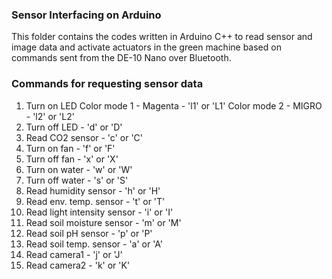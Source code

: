### Sensor Interfacing on Arduino

This folder contains the codes written in Arduino C++ to read sensor and image data and activate actuators in the green machine based on commands sent from the DE-10 Nano over Bluetooth.<br>

### Commands for requesting sensor data

1.  Turn on LED
        Color mode 1 -  Magenta -   'l1' or 'L1'
        Color mode 2 - MIGRO -      'l2' or 'L2'
2.  Turn off LED -                  'd' or 'D'
3.  Read CO2 sensor -               'c' or 'C'
4.  Turn on fan -                   'f' or 'F'
5.  Turn off fan -                  'x' or 'X'
6.  Turn on water -                 'w' or 'W'
7.  Turn off water -                's' or 'S'
8.  Read humidity sensor -          'h' or 'H'
9.  Read env. temp. sensor -        't' or 'T'
10. Read light intensity sensor -   'i' or 'I'
11. Read soil moisture sensor -     'm' or 'M'
12. Read soil pH sensor -           'p' or 'P'
13. Read soil temp. sensor -        'a' or 'A'
14. Read camera1 -                  'j' or 'J'
15. Read camera2 -                  'k' or 'K'
